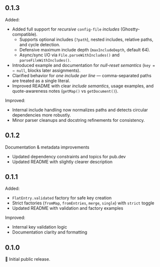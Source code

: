 ## 0.1.3

Added:
- Added full support for *recursive* `config-file` *includes* (Ghostty-compatible).
  - Supports optional includes (`?path`), nested includes, relative paths, and cycle detection.
  - Defensive maximum include depth (`maxIncludeDepth`, default 64).
  - Async/sync I/O via `File.parseWithIncludes()` and `parseFileWithIncludes()`.
- Introduced example and documentation for *null-reset semantics* (`key = → null`, blocks later assignments).
- Clarified behavior for *one include per line* — comma-separated paths are treated as a single literal.
- Improved README with clear *include semantics*, usage examples, and quote-awareness notes (`getMap()` vs `getDocument()`).

Improved:
- Internal include handling now normalizes paths and detects circular dependencies more robustly.
- Minor parser cleanups and docstring refinements for consistency.


## 0.1.2

Documentation & metadata improvements
- Updated dependency constraints and topics for pub.dev
- Updated README with slightly clearer description

## 0.1.1

Added:
- `FlatEntry.validated` factory for safe key creation
- Strict factories (`fromMap`, `fromEntries`, `merge`, `single`) with `strict` toggle
- Updated README with validation and factory examples

Improved:
- Internal key validation logic
- Documentation clarity and formatting

## 0.1.0

🎉 Initial public release.
